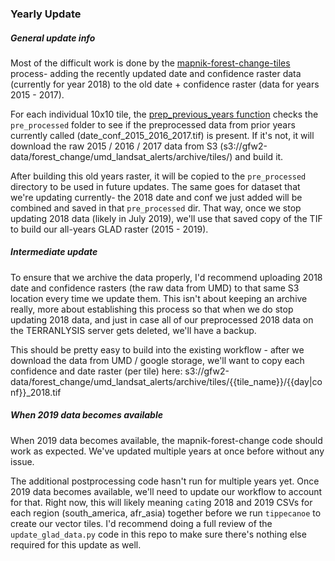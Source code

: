 ### Yearly Update

##### General update info
Most of the difficult work is done by the [mapnik-forest-change-tiles](https://github.com/wri/mapnik-forest-change-tiles) process- adding the recently updated date and confidence raster data (currently for year 2018) to the old date + confidence raster (data for years 2015 - 2017).

For each individual 10x10 tile, the [prep_previous_years function](https://github.com/wri/mapnik-forest-change-tiles/blob/master/raster_processing/pre_processing.py#L155) checks the `pre_processed` folder to see if the preprocessed data from prior years currently called (date_conf_2015_2016_2017.tif) is present. If it's not, it will download the raw 2015 / 2016 / 2017 data from S3 (s3://gfw2-data/forest_change/umd_landsat_alerts/archive/tiles/) and build it.

After building this old years raster, it will be copied to the `pre_processed` directory to be used in future updates. The same goes for dataset that we're updating currently- the 2018 date and conf we just added will be combined and saved in that `pre_processed` dir. That way, once we stop updating 2018 data (likely in July 2019), we'll use that saved copy of the TIF to build our all-years GLAD raster (2015 - 2019).

##### Intermediate update
To ensure that we archive the data properly, I'd recommend uploading 2018 date and confidence rasters (the raw data from UMD) to that same S3 location every time we update them. This isn't about keeping an archive really, more about establishing this process so that when we do stop updating 2018 data, and just in case all of our preprocessed 2018 data on the TERRANLYSIS server gets deleted, we'll have a backup.

This should be pretty easy to build into the existing workflow - after we download the data from UMD / google storage, we'll want to copy each confidence and date raster (per tile) here:
s3://gfw2-data/forest_change/umd_landsat_alerts/archive/tiles/{{tile_name}}/{{day|conf}}_2018.tif

##### When 2019 data becomes available

When 2019 data becomes available, the mapnik-forest-change code should work as expected. We've updated multiple years at once before without any issue.

The additional postprocessing code hasn't run for multiple years yet. Once 2019 data becomes available, we'll need to update our workflow to account for that. Right now, this will likely meaning `cat`ing 2018 and 2019 CSVs for each region (south_america, afr_asia) together before we run `tippecanoe` to create our vector tiles. I'd recommend doing a full review of the `update_glad_data.py` code in this repo to make sure there's nothing else required for this update as well.
